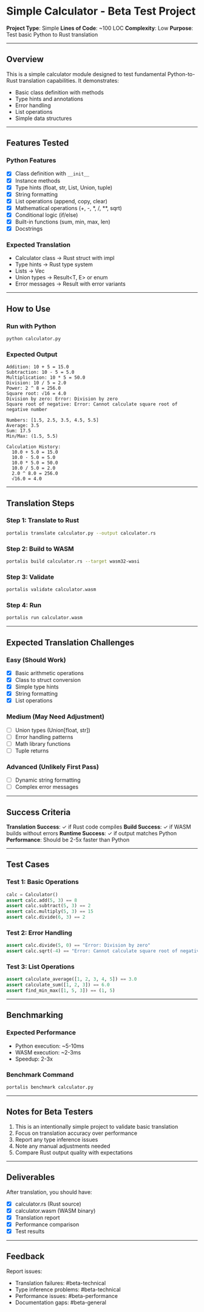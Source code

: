 # Simple Calculator - Beta Test Project

**Project Type**: Simple
**Lines of Code**: ~100 LOC
**Complexity**: Low
**Purpose**: Test basic Python to Rust translation

---

## Overview

This is a simple calculator module designed to test fundamental Python-to-Rust translation capabilities. It demonstrates:

- Basic class definition with methods
- Type hints and annotations
- Error handling
- List operations
- Simple data structures

---

## Features Tested

### Python Features
- [x] Class definition with `__init__`
- [x] Instance methods
- [x] Type hints (float, str, List, Union, tuple)
- [x] String formatting
- [x] List operations (append, copy, clear)
- [x] Mathematical operations (+, -, *, /, **, sqrt)
- [x] Conditional logic (if/else)
- [x] Built-in functions (sum, min, max, len)
- [x] Docstrings

### Expected Translation
- Calculator class → Rust struct with impl
- Type hints → Rust type system
- Lists → Vec<T>
- Union types → Result<T, E> or enum
- Error messages → Result with error variants

---

## How to Use

### Run with Python
```bash
python calculator.py
```

### Expected Output
```
Addition: 10 + 5 = 15.0
Subtraction: 10 - 5 = 5.0
Multiplication: 10 * 5 = 50.0
Division: 10 / 5 = 2.0
Power: 2 ^ 8 = 256.0
Square root: √16 = 4.0
Division by zero: Error: Division by zero
Square root of negative: Error: Cannot calculate square root of negative number

Numbers: [1.5, 2.5, 3.5, 4.5, 5.5]
Average: 3.5
Sum: 17.5
Min/Max: (1.5, 5.5)

Calculation History:
  10.0 + 5.0 = 15.0
  10.0 - 5.0 = 5.0
  10.0 * 5.0 = 50.0
  10.0 / 5.0 = 2.0
  2.0 ^ 8.0 = 256.0
  √16.0 = 4.0
```

---

## Translation Steps

### Step 1: Translate to Rust
```bash
portalis translate calculator.py --output calculator.rs
```

### Step 2: Build to WASM
```bash
portalis build calculator.rs --target wasm32-wasi
```

### Step 3: Validate
```bash
portalis validate calculator.wasm
```

### Step 4: Run
```bash
portalis run calculator.wasm
```

---

## Expected Translation Challenges

### Easy (Should Work)
- [x] Basic arithmetic operations
- [x] Class to struct conversion
- [x] Simple type hints
- [x] String formatting
- [x] List operations

### Medium (May Need Adjustment)
- [ ] Union types (Union[float, str])
- [ ] Error handling patterns
- [ ] Math library functions
- [ ] Tuple returns

### Advanced (Unlikely First Pass)
- [ ] Dynamic string formatting
- [ ] Complex error messages

---

## Success Criteria

**Translation Success**: ✓ if Rust code compiles
**Build Success**: ✓ if WASM builds without errors
**Runtime Success**: ✓ if output matches Python
**Performance**: Should be 2-5x faster than Python

---

## Test Cases

### Test 1: Basic Operations
```python
calc = Calculator()
assert calc.add(5, 3) == 8
assert calc.subtract(5, 3) == 2
assert calc.multiply(5, 3) == 15
assert calc.divide(6, 3) == 2
```

### Test 2: Error Handling
```python
assert calc.divide(5, 0) == "Error: Division by zero"
assert calc.sqrt(-4) == "Error: Cannot calculate square root of negative number"
```

### Test 3: List Operations
```python
assert calculate_average([1, 2, 3, 4, 5]) == 3.0
assert calculate_sum([1, 2, 3]) == 6.0
assert find_min_max([1, 5, 3]) == (1, 5)
```

---

## Benchmarking

### Expected Performance
- Python execution: ~5-10ms
- WASM execution: ~2-3ms
- Speedup: 2-3x

### Benchmark Command
```bash
portalis benchmark calculator.py
```

---

## Notes for Beta Testers

1. This is an intentionally simple project to validate basic translation
2. Focus on translation accuracy over performance
3. Report any type inference issues
4. Note any manual adjustments needed
5. Compare Rust output quality with expectations

---

## Deliverables

After translation, you should have:
- [x] calculator.rs (Rust source)
- [x] calculator.wasm (WASM binary)
- [x] Translation report
- [x] Performance comparison
- [x] Test results

---

## Feedback

Report issues:
- Translation failures: #beta-technical
- Type inference problems: #beta-technical
- Performance issues: #beta-performance
- Documentation gaps: #beta-general
